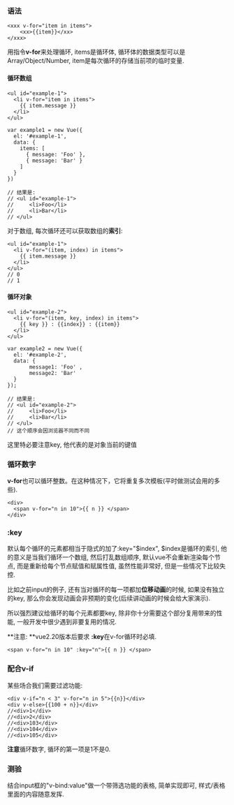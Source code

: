 ### 语法

```
<xxx v-for="item in items">
    <xx>{{item}}</xx>
</xxx>
```

用指令**v-for**来处理循环,  items是循环体, 循环体的数据类型可以是Array/Object/Number, item是每次循环的存储当前项的临时变量.

#### 循环数组

```
<ul id="example-1">
  <li v-for="item in items">
    {{ item.message }}
  </li>
</ul>
```

```
var example1 = new Vue({
  el: '#example-1',
  data: {
    items: [
      { message: 'Foo' },
      { message: 'Bar' }
    ]
  }
})

// 结果是:
// <ul id="example-1">
//     <li>Foo</li>
//     <li>Bar</li>
// </ul>
```

对于数组, 每次循环还可以获取数组的**索引**:

```
<ul id="example-1">
  <li v-for="(item, index) in items">
    {{ item.message }}
  </li>
</ul>
// 0
// 1
```

#### 循环对象

```
<ul id="example-2">
  <li v-for="(item, key, index) in items">
    {{ key }} : {{index}} : {{item}}
  </li>
</ul>
```

```
var example2 = new Vue({
  el: '#example-2',
  data: {
       message1: 'Foo' ,
       message2: 'Bar'
  }
});

// 结果是: 
// <ul id="example-2">
//     <li>Foo</li>
//     <li>Bar</li>
// </ul>
// 这个顺序会因浏览器不同而不同
```

这里特必要注意key, 他代表的是对象当前的键值

### 循环数字

**v-for**也可以循环整数。在这种情况下，它将重复多次模板\(平时做测试会用的多些\).

```
<div>
  <span v-for="n in 10">{{ n }} </span>
</div>
```

### :key

默认每个循环的元素都相当于隐式的加了:key="$index", $index是循环的索引, 他的意义是当我们循环一个数组, 然后打乱数组顺序, 默认vue不会重新渲染每个节点, 而是重新给每个节点赋值和赋属性值, 虽然性能非常好, 但是一些情况下比较失控.

比如之前input的例子, 还有当对循环的每一项都加**位移动画**的时候, 如果没有独立的key, 那么你会发现动画会非预期的变化\(后续讲动画的时候会给大家演示\).

所以强烈建议给循环的每个元素都要key, 除非你十分需要这个部分复用带来的性能, 一般开发中很少遇到非要复用的情况.

**注意: **vue2.20版本后要求 **:key**在v-for循环时必填.

```
<span v-for="n in 10" :key="n">{{ n }} </span>
```

### 配合v-if

某些场合我们需要过滤功能:

```
<div v-if="n < 3" v-for="n in 5">{{n}}</div>
<div v-else>{{100 + n}}</div>
//<div>1</div>
//<div>2</div>
//<div>103</div>
//<div>104</div>
//<div>105</div>
```

**注意**循环数字, 循环的第一项是1不是0.

### 测验

结合input框的"v-bind:value"做一个带筛选功能的表格, 简单实现即可, 样式/表格里面的内容随意发挥.

